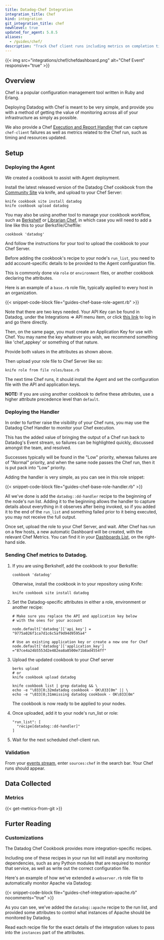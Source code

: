 ```yaml
---
title: Datadog-Chef Integration
integration_title: Chef
kind: integration
git_integration_title: chef
newhlevel: true
updated_for_agent: 5.8.5
aliases:
  - /guides/chef/
description: "Track Chef client runs including metrics on completion times, analytics on resource changes, and success rates."
---
```


{{< img src="integrations/chef/chefdashboard.png" alt="Chef Event" responsive="true" >}}

## Overview

Chef is a popular configuration management tool written in Ruby and Erlang. 

Deploying Datadog with Chef is meant to be very simple, and provide you with a method of getting the value of monitoring across all of your infrastructure as simply as possible.

We also provide a Chef [Execution and Report Handler](https://docs.chef.io/handlers.html) that can capture `chef-client` failures as well as metrics related to the Chef run, such as timing and resources updated.

## Setup
### Deploying the Agent

We created a cookbook to assist with Agent deployment.

Install the latest released version of the Datadog Chef cookbook from the [Community Site](https://supermarket.chef.io/cookbooks/datadog) via knife, and upload to your Chef Server:

    knife cookbook site install datadog
    knife cookbook upload datadog

You may also be using another tool to manage your cookbook workflow, such as [Berkshelf](http://berkshelf.com/) or [Librarian Chef](https://github.com/applicationsonline/librarian-chef), in which case you will need to add a line like this to your Berksfile/Cheffile:

    cookbook 'datadog'

And follow the instructions for your tool to upload the cookbook to your Chef Server.

Before adding the cookbook's recipe to your node's `run_list`, you need to add account-specific details to be provided to the Agent configuration file.

This is commonly done via `role` or `environment` files, or another cookbook declaring the attributes.

Here is an example of a `base.rb` role file, typically applied to every host in an organization.

{{< snippet-code-block file="guides-chef-base-role-agent.rb" >}}

Note that there are two keys needed. Your API Key can be found in Datadog, under the Integrations => API menu item, or click [this link](https://app.datadoghq.com/account/settings#api) to log in and go there directly.

Then, on the same page, you must create an Application Key for use with Chef. You may name the key whatever you wish, we recommend something like 'chef_appkey' or something of that nature.

Provide both values in the attributes as shown above.

Then upload your role file to Chef Server like so:

    knife role from file roles/base.rb

The next time Chef runs, it should install the Agent and set the configuration file with the API and application keys.

**NOTE:** If you are using another cookbook to define these attributes, use a higher attribute precedence level than `default`.

### Deploying the Handler

In order to further raise the visibility of your Chef runs, you may use the Datadog Chef Handler to monitor your Chef execution.

This has the added value of bringing the output of a Chef run back to Datadog's Event stream, so failures can be highlighted quickly, discussed amongst the team, and resolved.

Successes typically will be found in the "Low" priority, whereas failures are of "Normal" priority, and when the same node passes the Chef run, then it is put pack into "Low" priority.

Adding the handler is very simple, as you can see in this role snippet:

{{< snippet-code-block file="guides-chef-base-role-handler.rb" >}}

All we've done is add the `datadog::dd-handler` recipe to the beginning of the node's run list. Adding it to the beginning allows the handler to capture details about everything in it observes after being invoked, so if you added it to the end of the `run_list` and something failed prior to it being executed, you may not receive the full output.

Once set, upload the role to your Chef Server, and wait. After Chef has run on a few hosts, a new automatic Dashboard will be created, with the relevant Chef Metrics. You can find it in your [Dashboards List](https://app.datadoghq.com/dash/list), on the right-hand side.


### Sending Chef metrics to Datadog.

1.  If you are using Berkshelf, add the cookbook to your Berksfile:

        cookbook 'datadog'

    Otherwise, install the cookbook in to your repository using Knife:

        knife cookbook site install datadog

1.  Set the Datadog-specific attributes in either a role, environment or another recipe:

        # Make sure you replace the API and application key below
        # with the ones for your account

        node.default['datadog']['api_key'] = "9775a026f1ca7d1c6c5af9d94d9595a4"

        # Use an existing application key or create a new one for Chef
        node.default['datadog']['application_key'] ="87ce4a24b5553d2e482ea8a8500e71b8ad4554ff"

1.  Upload the updated cookbook to your Chef server

        berks upload
        # or
        knife cookbook upload datadog

        knife cookbook list | grep datadog && \
        echo -e "\033[0;32mdatadog cookbook - OK\033[0m" || \
        echo -e "\033[0;31mmissing datadog cookbook - OK\033[0m"

    The cookbook is now ready to be applied to your nodes.

1.  Once uploaded, add it to your node's run_list or role:

        "run_list": [
          "recipe[datadog::dd-handler]"
        ]

1.  Wait for the next scheduled chef-client run.

### Validation

From your [events stream](https://app.datadoghq.com/event/stream), enter `sources:chef` in the search bar. Your Chef runs should appear.

## Data Collected
### Metrics

{{< get-metrics-from-git >}}

## Furter Reading
### Customizations

The Datadog Chef Cookbook provides more integration-specific recipes.

Including one of these recipes in your run list will install any monitoring dependencies, such as any Python modules that are required to monitor that service, as well as write out the correct configuration file.

Here's an example of how we've extended a `webserver.rb` role file to automatically monitor Apache via Datadog:

{{< snippet-code-block file="guides-chef-integration-apache.rb" nocomments="true" >}}

As you can see, we've added the `datadog::apache` recipe to the run list, and provided some attributes to control what instances of Apache should be monitored by Datadog.

Read each recipe file for the exact details of the integration values to pass into the `instances` part of the attributes.
